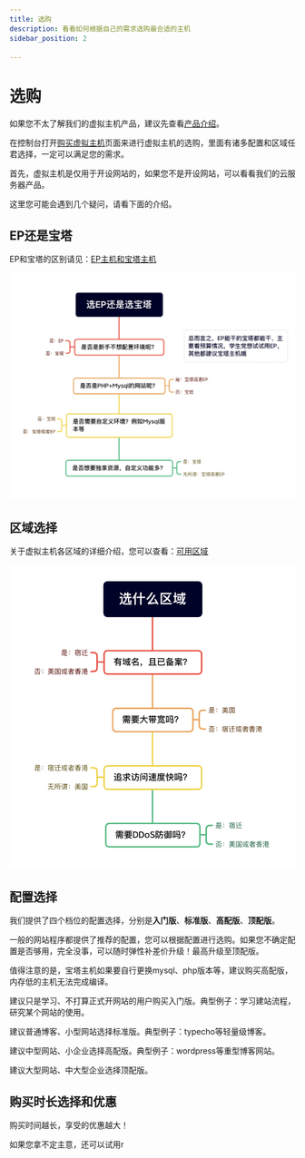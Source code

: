 ```yaml
---
title: 选购
description: 看看如何根据自己的需求选购最合适的主机
sidebar_position: 2

---
```



# 选购

如果您不太了解我们的虚拟主机产品，建议先查看[产品介绍](./)。

在控制台打开[购买虚拟主机]页面来进行虚拟主机的选购，里面有诸多配置和区域任君选择，一定可以满足您的需求。

首先，虚拟主机是仅用于开设网站的，如果您不是开设网站，可以看看我们的云服务器产品。

这里您可能会遇到几个疑问，请看下面的介绍。

## EP还是宝塔

EP和宝塔的区别请见：[EP主机和宝塔主机](./#ep主机与宝塔主机)

![image-20221206201100432@50](./assets/image-20221206201100432.png)

## 区域选择

关于虚拟主机各区域的详细介绍，您可以查看：[可用区域](./#可用区域)

![image-20221206203756802@50](./assets/image-20221206203756802.png)

## 配置选择

我们提供了四个档位的配置选择，分别是**入门版**、**标准版**、**高配版**、**顶配版**。

一般的网站程序都提供了推荐的配置，您可以根据配置进行选购。如果您不确定配置是否够用，完全没事，可以随时弹性补差价升级！最高升级至顶配版。



值得注意的是，宝塔主机如果要自行更换mysql、php版本等，建议购买高配版，内存低的主机无法完成编译。

建议只是学习、不打算正式开网站的用户购买入门版。典型例子：学习建站流程，研究某个网站的使用。

建议普通博客、小型网站选择标准版。典型例子：typecho等轻量级博客。

建议中型网站、小企业选择高配版。典型例子：wordpress等重型博客网站。

建议大型网站、中大型企业选择顶配版。



## 购买时长选择和优惠

购买时间越长，享受的优惠越大！

如果您拿不定主意，还可以试用r



[购买虚拟主机]: https://app.rainyun.com/apps/rvh/buy